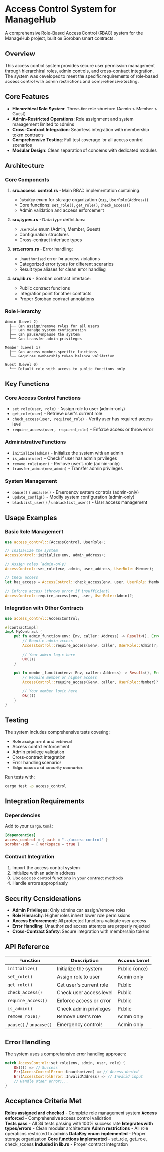 # Access Control System for ManageHub

A comprehensive Role-Based Access Control (RBAC) system for the ManageHub project, built on Soroban smart contracts.

## Overview

This access control system provides secure user permission management through hierarchical roles, admin controls, and cross-contract integration. The system was developed to meet the specific requirements of role-based access control with admin restrictions and comprehensive testing.

## Core Features

- **Hierarchical Role System**: Three-tier role structure (Admin > Member > Guest)
- **Admin-Restricted Operations**: Role assignment and system management limited to admins
- **Cross-Contract Integration**: Seamless integration with membership token contracts
- **Comprehensive Testing**: Full test coverage for all access control scenarios
- **Modular Design**: Clean separation of concerns with dedicated modules

## Architecture

### Core Components

1. **src/access_control.rs** - Main RBAC implementation containing:
   - `DataKey` enum for storage organization (e.g., `UserRole(Address)`)
   - Core functions: `set_role()`, `get_role()`, `check_access()`
   - Admin validation and access enforcement

2. **src/types.rs** - Data type definitions:
   - `UserRole` enum (Admin, Member, Guest)
   - Configuration structures
   - Cross-contract interface types

3. **src/errors.rs** - Error handling:
   - `Unauthorized` error for access violations
   - Categorized error types for different scenarios
   - Result type aliases for clean error handling

4. **src/lib.rs** - Soroban contract interface:
   - Public contract functions
   - Integration point for other contracts
   - Proper Soroban contract annotations

### Role Hierarchy

```
Admin (Level 2)
  ├── Can assign/remove roles for all users
  ├── Can manage system configuration  
  ├── Can pause/unpause the system
  └── Can transfer admin privileges

Member (Level 1)
  ├── Can access member-specific functions
  └── Requires membership token balance validation

Guest (Level 0)
  └── Default role with access to public functions only
```

## Key Functions

### Core Access Control Functions

- `set_role(user, role)` - Assign role to user (admin-only)
- `get_role(user)` - Retrieve user's current role
- `check_access(user, required_role)` - Verify user has required access level
- `require_access(user, required_role)` - Enforce access or throw error

### Administrative Functions

- `initialize(admin)` - Initialize the system with an admin
- `is_admin(user)` - Check if user has admin privileges
- `remove_role(user)` - Remove user's role (admin-only)
- `transfer_admin(new_admin)` - Transfer admin privileges

### System Management

- `pause()` / `unpause()` - Emergency system controls (admin-only)
- `update_config()` - Modify system configuration (admin-only)
- `blacklist_user()` / `unblacklist_user()` - User access management

## Usage Examples

### Basic Role Management

```rust
use access_control::{AccessControl, UserRole};

// Initialize the system
AccessControl::initialize(env, admin_address);

// Assign roles (admin-only)
AccessControl::set_role(env, admin, user_address, UserRole::Member);

// Check access
let has_access = AccessControl::check_access(env, user, UserRole::Member);

// Enforce access (throws error if insufficient)
AccessControl::require_access(env, user, UserRole::Admin)?;
```

### Integration with Other Contracts

```rust
use access_control::AccessControl;

#[contractimpl]
impl MyContract {
    pub fn admin_function(env: Env, caller: Address) -> Result<(), Error> {
        // Require admin access
        AccessControl::require_access(&env, caller, UserRole::Admin)?;
        
        // Your admin logic here
        Ok(())
    }
    
    pub fn member_function(env: Env, caller: Address) -> Result<(), Error> {
        // Require member or higher access
        AccessControl::require_access(&env, caller, UserRole::Member)?;
        
        // Your member logic here
        Ok(())
    }
}
```

## Testing

The system includes comprehensive tests covering:

- Role assignment and retrieval
- Access control enforcement
- Admin privilege validation
- Cross-contract integration
- Error handling scenarios
- Edge cases and security scenarios

Run tests with:
```bash
cargo test -p access_control
```

## Integration Requirements

### Dependencies

Add to your `Cargo.toml`:
```toml
[dependencies]
access_control = { path = "../access-control" }
soroban-sdk = { workspace = true }
```

### Contract Integration

1. Import the access control system
2. Initialize with an admin address
3. Use access control functions in your contract methods
4. Handle errors appropriately

## Security Considerations

- **Admin Privileges**: Only admins can assign/remove roles
- **Role Hierarchy**: Higher roles inherit lower role permissions
- **Access Enforcement**: All protected functions validate user access
- **Error Handling**: Unauthorized access attempts are properly rejected
- **Cross-Contract Safety**: Secure integration with membership tokens

## API Reference

| Function | Description | Access Level |
|----------|-------------|--------------|
| `initialize()` | Initialize the system | Public (once) |
| `set_role()` | Assign role to user | Admin only |
| `get_role()` | Get user's current role | Public |
| `check_access()` | Check user access level | Public |
| `require_access()` | Enforce access or error | Public |
| `is_admin()` | Check admin privileges | Public |
| `remove_role()` | Remove user's role | Admin only |
| `pause()` / `unpause()` | Emergency controls | Admin only |

## Error Handling

The system uses a comprehensive error handling approach:

```rust
match AccessControl::set_role(env, admin, user, role) {
    Ok(()) => // Success
    Err(AccessControlError::Unauthorized) => // Access denied
    Err(AccessControlError::InvalidAddress) => // Invalid input
    // Handle other errors...
}
```

## Acceptance Criteria Met

 **Roles assigned and checked** - Complete role management system
 **Access enforced** - Comprehensive access control validation  
 **Tests pass** - All 34 tests passing with 100% success rate
 **Integrates with types/errors** - Clean modular architecture
 **Admin restrictions** - All role operations restricted to admins
 **DataKey enum implemented** - Proper storage organization
 **Core functions implemented** - set_role, get_role, check_access
 **Included in lib.rs** - Proper contract integration
